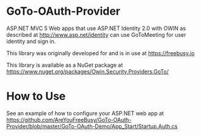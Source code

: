 GoTo-OAuth-Provider
======================

ASP.NET MVC 5 Web apps that use ASP.NET Identity 2.0 with OWIN as described at 
http://www.asp.net/identity can use GoToMeeting for user identity and sign in.

This library was originally developed for and is in use at https://freebusy.io

This library is available as a NuGet package at https://www.nuget.org/packages/Owin.Security.Providers.GoTo/

How to Use
======================
See an example of how to configure your ASP.NET web app at https://github.com/AreYouFreeBusy/GoTo-OAuth-Provider/blob/master/GoTo-OAuth-Demo/App_Start/Startup.Auth.cs